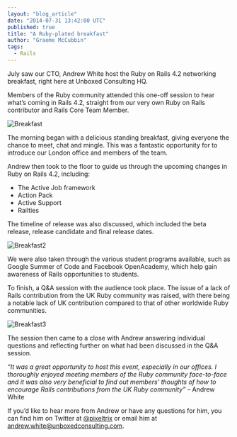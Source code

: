 ```yaml
---
layout: "blog_article"
date: "2014-07-31 13:42:00 UTC"
published: true
title: "A Ruby-plated breakfast"
author: "Graeme McCubbin"
tags:
  - Rails
---
```


July saw our CTO, Andrew White host the Ruby on Rails 4.2 networking breakfast, right here at Unboxed Consulting HQ.

Members of the Ruby community attended this one-off session to hear what’s coming in Rails 4.2, straight from our very own Ruby on Rails contributor and Rails Core Team Member.

![Breakfast](http://i62.tinypic.com/2057dcx.png)

The morning began with a delicious standing breakfast, giving everyone the chance to meet, chat and mingle. This was a fantastic opportunity for to introduce our London office and members of the team.

Andrew then took to the floor to guide us through the upcoming changes in Ruby on Rails 4.2, including:

<ul>
<li>The Active Job framework
<li>Action Pack
<li>Active Support
<li>Railties<p>
</ul>

The timeline of release was also discussed, which included the beta release, release candidate and final release dates.

![Breakfast2](http://i59.tinypic.com/25pkfon.png)

We were also taken through the various student programs available, such as Google Summer of Code and Facebook OpenAcademy, which help gain awareness of Rails opportunities to students.

To finish, a Q&A session with the audience took place. The issue of a lack of Rails contribution from the UK Ruby community was raised, with there being a notable lack of UK contribution compared to that of other worldwide Ruby communities.

![Breakfast3](http://i57.tinypic.com/303fzuh.png)

The session then came to a close with Andrew answering individual questions and reflecting further on what had been discussed in the Q&A session.

<i>“It was a great opportunity to host this event, especially in our offices. I thoroughly enjoyed meeting members of the Ruby community face-to-face and it was also very beneficial to find out members’ thoughts of how to encourage Rails contributions from the UK Ruby community”</i> – Andrew White

If you’d like to hear more from Andrew or have any questions for him, you can find him on Twitter at [@pixeltrix](https://twitter.com/pixeltrix) or email him at andrew.white@unboxedconsulting.com.
